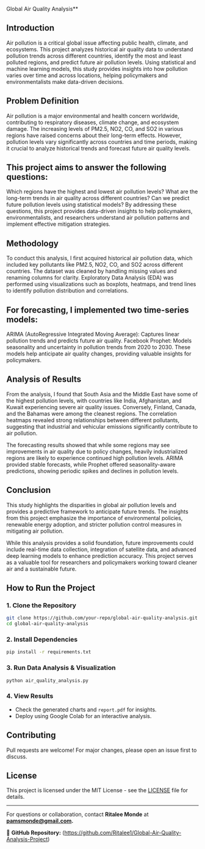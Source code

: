 Global Air Quality Analysis**

## **Introduction**

Air pollution is a critical global issue affecting public health, climate, and ecosystems. This project analyzes historical air quality data to understand pollution trends across different countries, identify the most and least polluted regions, and predict future air pollution levels. Using statistical and machine learning models, this study provides insights into how pollution varies over time and across locations, helping policymakers and environmentalists make data-driven decisions.

## **Problem Definition**
Air pollution is a major environmental and health concern worldwide, contributing to respiratory diseases, climate change, and ecosystem damage. The increasing levels of PM2.5, NO2, CO, and SO2 in various regions have raised concerns about their long-term effects. However, pollution levels vary significantly across countries and time periods, making it crucial to analyze historical trends and forecast future air quality levels.

## **This project aims to answer the following questions:**

Which regions have the highest and lowest air pollution levels?
What are the long-term trends in air quality across different countries?
Can we predict future pollution levels using statistical models?
By addressing these questions, this project provides data-driven insights to help policymakers, environmentalists, and researchers understand air pollution patterns and implement effective mitigation strategies.

## **Methodology**
To conduct this analysis, I first acquired historical air pollution data, which included key pollutants like PM2.5, NO2, CO, and SO2 across different countries. The dataset was cleaned by handling missing values and renaming columns for clarity. Exploratory Data Analysis (EDA) was performed using visualizations such as boxplots, heatmaps, and trend lines to identify pollution distribution and correlations.

## **For forecasting, I implemented two time-series models:**

ARIMA (AutoRegressive Integrated Moving Average): Captures linear pollution trends and predicts future air quality.
Facebook Prophet: Models seasonality and uncertainty in pollution trends from 2020 to 2030.
These models help anticipate air quality changes, providing valuable insights for policymakers.

## **Analysis of Results**
From the analysis, I found that South Asia and the Middle East have some of the highest pollution levels, with countries like India, Afghanistan, and Kuwait experiencing severe air quality issues. Conversely, Finland, Canada, and the Bahamas were among the cleanest regions. The correlation heatmaps revealed strong relationships between different pollutants, suggesting that industrial and vehicular emissions significantly contribute to air pollution.

The forecasting results showed that while some regions may see improvements in air quality due to policy changes, heavily industrialized regions are likely to experience continued high pollution levels. ARIMA provided stable forecasts, while Prophet offered seasonality-aware predictions, showing periodic spikes and declines in pollution levels.

## **Conclusion**
This study highlights the disparities in global air pollution levels and provides a predictive framework to anticipate future trends. The insights from this project emphasize the importance of environmental policies, renewable energy adoption, and stricter pollution control measures in mitigating air pollution.

While this analysis provides a solid foundation, future improvements could include real-time data collection, integration of satellite data, and advanced deep learning models to enhance prediction accuracy. This project serves as a valuable tool for researchers and policymakers working toward cleaner air and a sustainable future.

## **How to Run the Project**
### **1. Clone the Repository**
```bash
git clone https://github.com/your-repo/global-air-quality-analysis.git
cd global-air-quality-analysis
```
### **2. Install Dependencies**
```bash
pip install -r requirements.txt
```
### **3. Run Data Analysis & Visualization**
```bash
python air_quality_analysis.py
```
### **4. View Results**
- Check the generated charts and `report.pdf` for insights.
- Deploy using Google Colab for an interactive analysis.

## **Contributing**
Pull requests are welcome! For major changes, please open an issue first to discuss.

## **License**
This project is licensed under the MIT License - see the [LICENSE](LICENSE) file for details.

---
For questions or collaboration, contact **Ritalee Monde** at **pamsmonde@gmail.com.**

📌 **GitHub Repository:** (https://github.com/Ritalee1/Global-Air-Quality-Analysis-Project)
